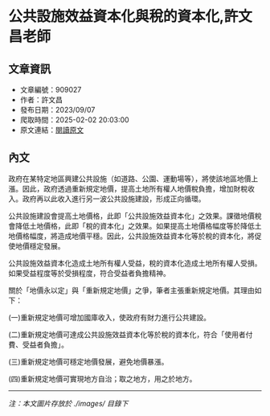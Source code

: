 # 公共設施效益資本化與稅的資本化,許文昌老師

## 文章資訊
- 文章編號：909027
- 作者：許文昌
- 發布日期：2023/09/07
- 爬取時間：2025-02-02 20:03:00
- 原文連結：[閱讀原文](https://real-estate.get.com.tw/Columns/detail.aspx?no=909027)

## 內文
政府在某特定地區興建公共設施（如道路、公園、運動場等），將使該地區地價上漲。因此，政府透過重新規定地價，提高土地所有權人地價稅負擔，增加財稅收入。政府再以此收入進行另一波公共設施建設，形成正向循環。

公共設施建設會提高土地價格，此即「公共設施效益資本化」之效果。課徵地價稅會降低土地價格，此即「稅的資本化」之效果。如果提高土地價格幅度等於降低土地價格幅度，將造成地價平穩。因此，公共設施效益資本化等於稅的資本化，將促使地價穩定發展。

公共設施效益資本化造成土地所有權人受益，稅的資本化造成土地所有權人受損。如果受益程度等於受損程度，符合受益者負擔精神。

關於「地價永以定」與「重新規定地價」之爭，筆者主張重新規定地價。其理由如下：

(一)重新規定地價可增加國庫收入，使政府有財力進行公共建設。

(二)重新規定地價可達成公共設施效益資本化等於稅的資本化，符合「使用者付費、受益者負擔」。

(三)重新規定地價可穩定地價發展，避免地價暴漲。

(四)重新規定地價可實現地方自治；取之地方，用之於地方。

---
*注：本文圖片存放於 ./images/ 目錄下*
